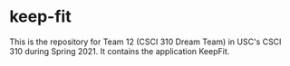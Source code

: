 # keep-fit
This is the repository for Team 12 (CSCI 310 Dream Team) in USC's CSCI 310 during Spring 2021. It contains the application KeepFit.
